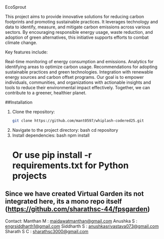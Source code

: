 EcoSprout

This project aims to provide innovative solutions for reducing carbon footprints and promoting sustainable practices. It leverages technology and data to identify, measure, and mitigate carbon emissions across various sectors. By encouraging responsible energy usage, waste reduction, and adoption of green alternatives, this initiative supports efforts to combat climate change.

Key features include:

Real-time monitoring of energy consumption and emissions.
Analytics for identifying areas to optimize carbon usage.
Recommendations for adopting sustainable practices and green technologies.
Integration with renewable energy sources and carbon offset programs.
Our goal is to empower individuals, communities, and organizations with actionable insights and tools to reduce their environmental impact effectively. Together, we can contribute to a greener, healthier planet.


##Installation

1. Clone the repository:  
   ```bash
   git clone https://github.com/mant0597/whiplash-codered25.git
2. Navigate to the project directory:
	bash
	cd repository
3. Install dependencies:
   	bash
	npm install
	# Or use pip install -r requirements.txt for Python projects


## Since we have created Virtual Garden its not integrated here, its a mono repo itself (https://github.com/sharathsc-44/fpsgarden)

Contact:
Manthan M   : maidawatmanthan@gmail.com
Anushka S   : engrsiddharth1@gmail.com
Siddharth S : anushkasrivastava073@gmail.com
Sharath S C : sharathsc3000@gmail.com
